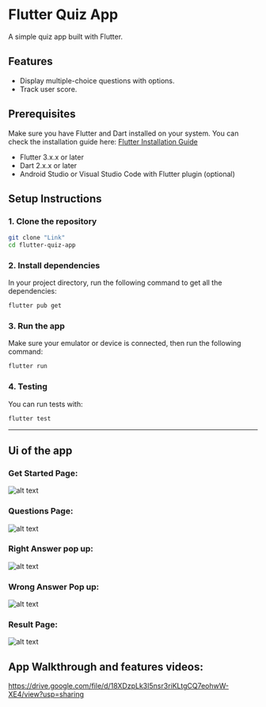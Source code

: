 # Flutter Quiz App

A simple quiz app built with Flutter.

## Features

- Display multiple-choice questions with options.
- Track user score.

## Prerequisites

Make sure you have Flutter and Dart installed on your system. You can check the installation guide here: [Flutter Installation Guide](https://flutter.dev/docs/get-started/install)

- Flutter 3.x.x or later
- Dart 2.x.x or later
- Android Studio or Visual Studio Code with Flutter plugin (optional)

## Setup Instructions

### 1. Clone the repository

```bash
git clone "Link"
cd flutter-quiz-app
```

### 2. Install dependencies

In your project directory, run the following command to get all the dependencies:

```bash
flutter pub get
```

### 3. Run the app

Make sure your emulator or device is connected, then run the following command:

```bash
flutter run
```

### 4. Testing

You can run tests with:

```bash
flutter test
```

---
## Ui of the app

### Get Started Page:
![alt text](Screenshot_2025-01-19-17-39-03-49_c3b14969e97cb8b0f576642b249056d5.jpg)

### Questions Page:
![alt text](Screenshot_2025-01-19-17-39-17-98_c3b14969e97cb8b0f576642b249056d5.jpg)

### Right Answer pop up:
![alt text](Screenshot_2025-01-19-17-39-21-52_c3b14969e97cb8b0f576642b249056d5.jpg)

### Wrong Answer Pop up:
![alt text](Screenshot_2025-01-19-17-39-30-46_c3b14969e97cb8b0f576642b249056d5.jpg)

### Result Page:
![alt text](Screenshot_2025-01-19-17-39-43-04_c3b14969e97cb8b0f576642b249056d5.jpg)

## App Walkthrough and features videos:
https://drive.google.com/file/d/18XDzpLk3I5nsr3riKLtgCQ7eohwW-XE4/view?usp=sharing


